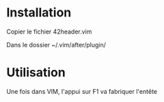 # Installation

Copier le fichier 42header.vim

Dans le dossier 
~/.vim/after/plugin/

# Utilisation

Une fois dans VIM, l'appui sur F1 va fabriquer l'entête
